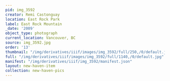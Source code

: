 ```yaml
---
pid: img_3592
creator: Remi Castonguay
location: East Rock Park
label: East Rock Mountain
_date: '2009'
object_type: photograph
current_location: Vancouver, BC
source: img_3592.jpg
order: '13'
thumbnail: "/img/derivatives/iiif/images/img_3592/full/250,/0/default.jpg"
full: "/img/derivatives/iiif/images/img_3592/full/1140,/0/default.jpg"
manifest: "/img/derivatives/iiif/img_3592/manifest.json"
layout: new-haven-item
collection: new-haven-pics
---
```

